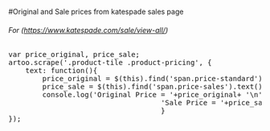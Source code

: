 #Original and Sale prices from katespade sales page

###### For (https://www.katespade.com/sale/view-all/)

<pre>
var price_original, price_sale;
artoo.scrape('.product-tile .product-pricing', {
	text: function(){
        price_original = $(this).find('span.price-standard').text();
		price_sale = $(this).find('span.price-sales').text();  
        console.log('Original Price = '+price_original+ '\n' +       
                                    'Sale Price = '+price_sale);       
                                    } 
});
</pre>
